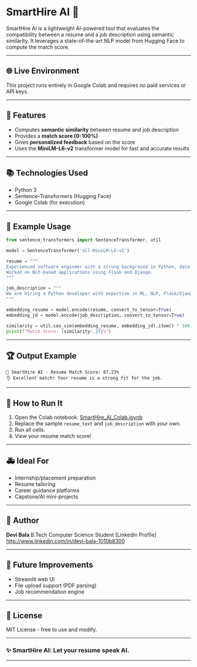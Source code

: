 # SmartHire AI 🧐

SmartHire AI is a lightweight AI-powered tool that evaluates the compatibility between a resume and a job description using semantic similarity. It leverages a state-of-the-art NLP model from Hugging Face to compute the match score.

---

## 🌐 Live Environment

This project runs entirely in Google Colab and requires no paid services or API keys.

---

## 🚀 Features

* Computes **semantic similarity** between resume and job description
* Provides a **match score (0-100%)**
* Gives **personalized feedback** based on the score
* Uses the **MiniLM-L6-v2** transformer model for fast and accurate results

---

## 📚 Technologies Used

* Python 3
* Sentence-Transformers (Hugging Face)
* Google Colab (for execution)

---

## 📃 Example Usage

```python
from sentence_transformers import SentenceTransformer, util

model = SentenceTransformer('all-MiniLM-L6-v2')

resume = """
Experienced software engineer with a strong background in Python, data science, machine learning, and cloud technologies.
Worked on NLP-based applications using Flask and Django.
"""

job_description = """
We are hiring a Python developer with expertise in ML, NLP, Flask/Django, and AWS.
"""

embedding_resume = model.encode(resume, convert_to_tensor=True)
embedding_jd = model.encode(job_description, convert_to_tensor=True)

similarity = util.cos_sim(embedding_resume, embedding_jd).item() * 100
print(f"Match Score: {similarity:.2f}%")
```

---

## 🏆 Output Example

```
🧐 SmartHire AI - Resume Match Score: 87.23%
👌 Excellent match! Your resume is a strong fit for the job.
```

---

## 🚪 How to Run It

1. Open the Colab notebook: [SmartHire\_AI\_Colab.ipynb](https://github.com/your-username/SmartHire-AI/blob/main/SmartHire_AI_Colab.ipynb)
2. Replace the sample `resume_text` and `job_description` with your own.
3. Run all cells.
4. View your resume match score!

---

## 🚑 Ideal For

* Internship/placement preparation
* Resume tailoring
* Career guidance platforms
* Capstone/AI mini-projects

---

## 💼 Author

**Devi Bala**
B.Tech Computer Science Student
\[LinkedIn Profile] http://www.linkedin.com/in/devi-bala-1010b8300

---

## 🔧 Future Improvements

* Streamlit web UI
* File upload support (PDF parsing)
* Job recommendation engine

---

## 💌 License

MIT License - free to use and modify.

---

### ✨ SmartHire AI: Let your resume speak AI.

---

